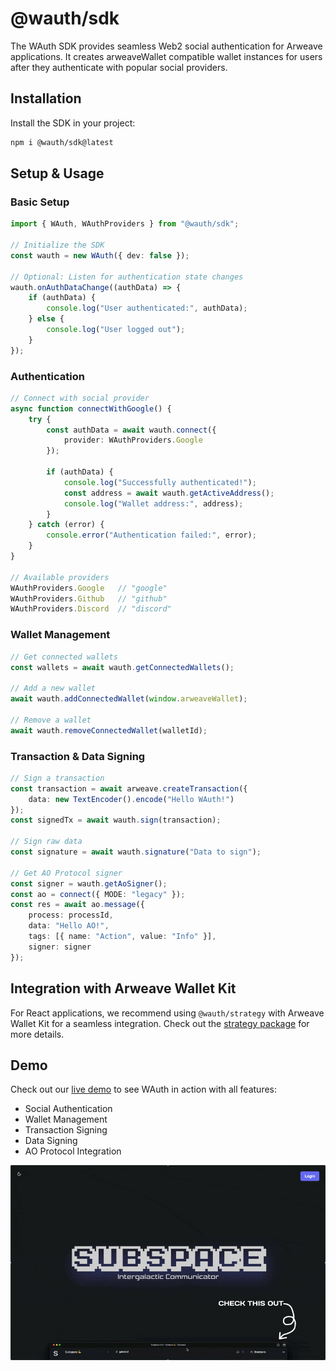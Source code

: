 # @wauth/sdk

The WAuth SDK provides seamless Web2 social authentication for Arweave applications. It creates arweaveWallet compatible wallet instances for users after they authenticate with popular social providers.

## Installation

Install the SDK in your project:

```bash
npm i @wauth/sdk@latest
```

## Setup & Usage

### Basic Setup

```ts
import { WAuth, WAuthProviders } from "@wauth/sdk";

// Initialize the SDK
const wauth = new WAuth({ dev: false });

// Optional: Listen for authentication state changes
wauth.onAuthDataChange((authData) => {
    if (authData) {
        console.log("User authenticated:", authData);
    } else {
        console.log("User logged out");
    }
});
```

### Authentication

```ts
// Connect with social provider
async function connectWithGoogle() {
    try {
        const authData = await wauth.connect({ 
            provider: WAuthProviders.Google 
        });
        
        if (authData) {
            console.log("Successfully authenticated!");
            const address = await wauth.getActiveAddress();
            console.log("Wallet address:", address);
        }
    } catch (error) {
        console.error("Authentication failed:", error);
    }
}

// Available providers
WAuthProviders.Google   // "google"
WAuthProviders.Github   // "github" 
WAuthProviders.Discord  // "discord"
```

### Wallet Management

```ts
// Get connected wallets
const wallets = await wauth.getConnectedWallets();

// Add a new wallet
await wauth.addConnectedWallet(window.arweaveWallet);

// Remove a wallet
await wauth.removeConnectedWallet(walletId);
```

### Transaction & Data Signing

```ts
// Sign a transaction
const transaction = await arweave.createTransaction({
    data: new TextEncoder().encode("Hello WAuth!")
});
const signedTx = await wauth.sign(transaction);

// Sign raw data
const signature = await wauth.signature("Data to sign");

// Get AO Protocol signer
const signer = wauth.getAoSigner();
const ao = connect({ MODE: "legacy" });
const res = await ao.message({
    process: processId,
    data: "Hello AO!",
    tags: [{ name: "Action", value: "Info" }],
    signer: signer
});
```

## Integration with Arweave Wallet Kit

For React applications, we recommend using `@wauth/strategy` with Arweave Wallet Kit for a seamless integration. Check out the [strategy package](https://github.com/ankushKun/wauth/tree/main/strategy) for more details.

## Demo

Check out our [live demo](https://github.com/ankushKun/wauth/tree/main/demo) to see WAuth in action with all features:
- Social Authentication
- Wallet Management
- Transaction Signing
- Data Signing
- AO Protocol Integration

![WAuth SDK Demo](https://raw.githubusercontent.com/ankushKun/wauth/refs/heads/main/assets/sdk.gif)
